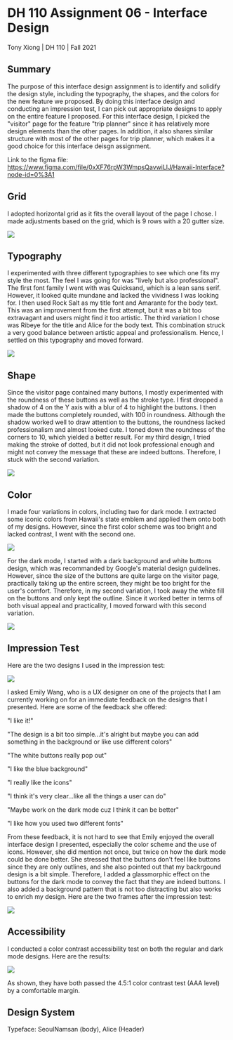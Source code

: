 # DH 110 Assignment 06 - Interface Design
Tony Xiong | DH 110 | Fall 2021

## Summary
The purpose of this interface design assignment is to identify and solidify the design style, including the typography, the shapes, and the colors for the new feature we proposed. By doing this interface design and conducting an impression test, I can pick out appropriate designs to apply on the entire feature I proposed. For this interface design, I picked the "visitor" page for the feature "trip planner" since it has relatively more design elements than the other pages. In addition, it also shares similar structure with most of the other pages for trip planner, which makes it a good choice for this interface deisgn assignment.

Link to the figma file: https://www.figma.com/file/0xXF76rpW3WmpsQavwiLlJ/Hawaii-Interface?node-id=0%3A1

## Grid
I adopted horizontal grid as it fits the overall layout of the page I chose. I made adjustments based on the grid, which is 9 rows with a 20 gutter size.

<img src="./1.png">

## Typography
I experimented with three different typographies to see which one fits my style the most. The feel I was going for was "lively but also professional". The first font family I went with was Quicksand, which is a lean sans serif. However, it looked quite mundane and lacked the vividness I was looking for. I then used Rock Salt as my title font and Amarante for the body text. This was an improvement from the first attempt, but it was a bit too extravagant and users might find it too artistic. The third variation I chose was Ribeye for the title and Alice for the body text. This combination struck a very good balance between artistic appeal and professionalism. Hence, I settled on this typography and moved forward.

<img src="./2.png">

## Shape

Since the visitor page contained many buttons, I mostly experimented with the roundness of these buttons as well as the stroke type. I first dropped a shadow of 4 on the Y axis with a blur of 4 to highlight the buttons. I then made the buttons completely rounded, with 100 in roundness. Although the shadow worked well to draw attention to the buttons, the roundness lacked professionalism and almost looked cute. I toned down the roundness of the corners to 10, which yielded a better result. For my third design, I tried making the stroke of dotted, but it did not look professional enough and might not convey the message that these are indeed buttons. Therefore, I stuck with the second variation.

<img src="./3.png">

## Color
I made four variations in colors, including two for dark mode. I extracted some iconic colors from Hawaii's state emblem and applied them onto both of my designs. However, since the first color scheme was too bright and lacked contrast, I went with the second one.

<img src="./4.png">

For the dark mode, I started with a dark background and white buttons design, which was recommanded by Google's material design guidelines. However, since the size of the buttons are quite large on the visitor page, practically taking up the entire screen, they might be too bright for the user's comfort. Therefore, in my second variation, I took away the white fill on the buttons and only kept the outline. Since it worked better in terms of both visual appeal and practicality, I moved forward with this second variation.

<img src="./5.png">

## Impression Test
Here are the two designs I used in the impression test:

<img src="./6.png">

I asked Emily Wang, who is a UX designer on one of the projects that I am currently working on for an immediate feedback on the designs that I presented. Here are some of the feedback she offered:

"I like it!"

"The design is a bit too simple...it's alright but maybe you can add something in the background or like use different colors"

"The white buttons really pop out"

"I like the blue background"

"I really like the icons"

"I think it's very clear...like all the things a user can do"

"Maybe work on the dark mode cuz I think it can be better"

"I like how you used two different fonts"

From these feedback, it is not hard to see that Emily enjoyed the overall interface design I presented, especially the color scheme and the use of icons. However, she did mention not once, but twice on how the dark mode could be done better. She stressed that the buttons don't feel like buttons since they are only outlines, and she also pointed out that my backrgound design is a bit simple. Therefore, I added a glassmorphic effect on the buttons for the dark mode to convey the fact that they are indeed buttons. I also added a background pattern that is not too distracting but also works to enrich my design. Here are the two frames after the impression test:

<img src="./7.png">

## Accessibility
I conducted a color contrast accessibility test on both the regular and dark mode designs. Here are the results:

<img src="./8.png">

As shown, they have both passed the 4.5:1 color contrast test (AAA level) by a comfortable margin.

## Design System
Typeface: SeoulNamsan (body), Alice (Header)
